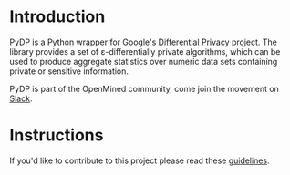 # Introduction

PyDP is a Python wrapper for Google's [Differential Privacy](https://github.com/google/differential-privacy) project. The library provides a set of ε-differentially private algorithms, which can be used to produce aggregate statistics over numeric data sets containing private or sensitive information.

PyDP is part of the OpenMined community, come join the movement on [Slack](http://slack.openmined.org/).

# Instructions

If you'd like to contribute to this project please read these [guidelines](https://github.com/OpenMined/PyDP/blob/master/contributing.md).
